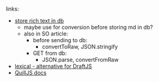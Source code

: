 links:
- [store rich text in db](https://stackoverflow.com/questions/53846018/how-to-store-rich-text-in-database)
  - maybe use for conversion before storing md in db?
  - also in SO article:
    - before sending to db:
      - convertToRaw, JSON.stringify
    - GET from db:
      - JSON.parse, convertFromRaw
- [lexical - alternative for DraftJS](https://lexical.dev/)
- [QuillJS docs](https://quilljs.com/docs/quickstart/)